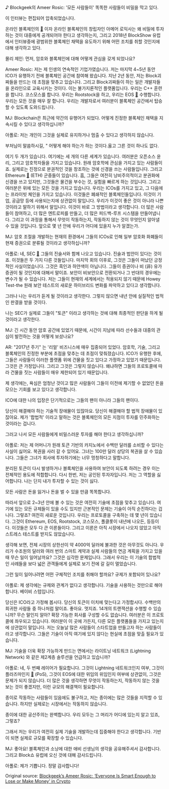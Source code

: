 ♪ Blockgeek의 Ameer Rosic: '모든 사람들이' 똑똑한 사람들이 비밀을 막고 있다.

이 인터뷰는 편집되어 압축되었습니다.

온라인 블록체인의  [🔗](https://cointelegraph.com/tags/blockchain) 이자 온라인 블록체인의 창립자인 아메어 로익사는 왜 비밀에 투자하는 것이 대중에게 공개되어야 한다고 생각하는지, 그리고 2018년 BlockShow 유럽에서 인터뷰중에 광범위한 블록체인 채택을 유도하기 위해 어떤 조치를 취할 것인지에 대해 생각하고 있다.

몰리 제인: 먼저, 암호와 블록체인에 대해 어떻게 관심을 갖게 되었나요?

Ameer Rosic: 저는 제 인생의 연속적인 기업가였습니다. 저는 마지막 4~5년 동안 ICO가 유행하기 전에 블록체인 공간에 참여해 왔습니다. 지난 2년 동안, 저는 Block괴짜들을 만드는 데 초점을 맞추고 있습니다. 그리고 Block괴짜들이 하는 일은 개발자들을 온라인으로 교육시키는 것이다. 이는 불가지론적인 플랫폼입니다. 우리는 C++ 훈련을 합니다. 코스모스를 합니다. 우리는 Rootstock을 하고, 우리는 EOS  [🔗](https://cointelegraph.com/tags/eos) 수행합니다. 우리는 모든 것을 매우 잘 합니다. 우리는 개발자로서 여러분이 블록체인 공간에서 탑승할 수 있도록 도와드립니다.

MJ: Blockchain은 최근에 약간의 유행어가 되었다. 어떻게 진정한 블록체인 채택을 지속시킬 수 있다고 생각하십니까?

아폴로: 저는 개인이 그것을 실제로 유지하거나 멈출 수 있다고 생각하지 않습니다.

부처님이 말씀하시길, " 어떻게 해야 하는가 하는 것이다.옳고 그른 것이 하나도 없다.

여기 두 개가 있습니다. 여기에는 세 개의 다른 세계가 있습니다. 여러분은 오픈소스 윤리, 그리고 암호학자들을 가지고 있습니다. 원래 암호학에 관심을 가지고 있는 사람들이죠. 실제로는 진정으로 분권적인 것을 창조하는 것에 신경을 쓰는 사람들입니다. 그리고 Ethereum  [🔗](https://cointelegraph.com/ethereum-price-index)  (ETH) 군중들이 있습니다. 흠, 그들은 여전히 낭비주의적이고 분권화에 신경을 쓰고 있지만, 그것들은 물건을 부수는 것, 실험을 빠르게 하는 것입니다. 그리고 여러분은 위에 있는 모든 것을 가지고 있습니다. 우리는 ICOs를 가지고 있고, 그 다음에는 프라이빗 체인을 가지고 있습니다. 이것들은 폐쇄적인 블록체인들입니다. 이것이 기업, 공급망 등에 사용되는지에 상관없이 말입니다. 우리가 이것이 좋은 것이 아니라 나쁜 것이라고 말하기 위해서 말입니다. 이것이 바로 그 방법이라고 생각합니다. 더 많은 사람들이 참여하고, 더 많은 엔트로피를 만들고, 더 많은 피드백-루프 시스템을 만들어냅니다. 그리고 이 과정을 통해서 무엇이 작동하는지, 작동하지 않는 것이 무엇인지 알아낼 수 있을 것입니다. 앞으로 몇 년 안에 우리가 어디에 있을지 누가 알겠는가.



MJ: 암호 조절을 개발하는 현재의 환경에서 그들의 ICOs로 인해 일부 암호화 화폐들이 현재 증권으로 분류될 것이라고 생각하십니까?

아폴로: 네, SEC  [🔗](https://cointelegraph.com/tags/sec) 그들의 진술서와 함께 나오고 있습니다. 진술과 법안이 있다는 것이죠. 이것들은 두 가지 다른 것들입니다. 마지막 회의 이후로, 그것은 그들이 떠났던 긍정적인 사실이었습니다. 그것은 흑인과 하얀색이 아닙니다. 그들이 증권이나 비 (非) 유가증권이 될 것인지에 대해서 말이죠. 보안이 비보안으로 전환되거나 그 반대의 경우에는 변수가 될 수 있습니다. 저는 그들이 현재의 세계에서는 적용되지 않기 때문에 Howey Test-the 원래 보안 테스트의 새로운 하이브리드 변화를 파악하고 있다고 생각합니다.

그러나 나는 우리가 듣게 될 것이라고 생각한다. 그렇지 않으면 내년 안에 실질적인 법적인 판결을 받을 것이다.

나는 SEC가 실제로 그들이 "토큰" 이라고 생각하는 것에 대해 최종적인 판단을 하게 될 것이라고 생각한다.

MJ: 긴 시간 동안 암호 공간에 있었기 때문에, 시간이 지남에 따라 선수들과 대중의 관심이 발전하는 것을 어떻게 보셨나요?

AR: "2017년 주기" 는 '리얼' 비즈니스에 매우 집중되어 있었다. 암호학, 기술, 그리고 블록체인의 진정한 부분에 초점을 맞추는 데 초점이 맞춰졌습니다. ICO가 유행한 후에, 그들은 사람들이 이러한 플랫폼 위에 건물을 짓고 있다고 가정하고 있었기 때문입니다. 그것은 큰 가정입니다. 그리고 그것은 그렇지 않습니다. 왜냐하면 그들의 프로토콜에 따라 건물을 짓는 사람들이 매우 제한되어 있기 때문입니다.

제 생각에는, 욕심은 엄청난 것이고 많은 사람들이 그들이 이전에 제기할 수 없었던 돈을 모으는 기회를 보고 있다고 생각합니다.

ICO에 대한 나의 입장은 단기적으로는 그들의 팬이 아니라 그들의 팬이다.

당신이 해결해야 하는 기술적 장애물이 있잖아요. 당신이 해결해야 할 법적 장애물이 있잖아요. 제가 '합법적' 이라고 말하는 것은 블록체인의 모든 지점이 투자를 민주화하는 것이라는 겁니다.

그러고 나서 모든 사람들에게 비밀스러운 투자를 해야 한다고 생각하십니까?

아폴로: 저는 제 어머니가 원래 토큰 기반의 카지노에서 수백만 달러를 소비할 수 있다는 사실이 싫어요. 복권을 사러 갈 수 있어요. 그녀는 100만 달러 상당의 복권을 살 수 있습니다. 그들은 그녀가 회사에 투자하기에는 너무 멍청하다고 말합니다.

분리된 토큰이 다시 발생하거나 블록체인을 사용하여 보안이 되도록 하려는 경우 이는 전체적인 용도에 적합합니다. 다시 한번, 저는 공인된 투자자입니다. 저는 그 역할을 싫어합니다. 나는 단지 내가 투자할 수 있는 것이 싫다.

모든 사람은 돈을 잃거나 돈을 벌 수 있을 만큼 똑똑합니다.

따라서 앞으로 2~3년 안에 볼 수 있는 것은 여전히 기술에 초점을 맞추고 있습니다. 여기에 있는 모든 규제들이 있을 수도 있지만 근본적인 문제는 기술이 아직 순진하다는 겁니다. 그렇죠? 여전히 새로운 것입니다. 우리는 프로토콜을 구축하는 데 몇 년이 있습니다. 그것이 Ethereum, EOS, Rootstock, 코스모스, 폴클롯이 내년에 나오든, 등등이다. 이것들은 모두 다 큰 이론들이다. 그리고 이론은 아직 시장에서 나오지 않았고 아직 스트레스 테스트를 받지도 않았습니다.

생각해 보면, 전체 시장의 상한선이 약 4000억 달러에 불과한 것은 아무것도 아니다. 우리가 수조원의 달러와 여러 번의 스마트 계약과 실제 사람들의 연금 계획을 가지고 있을 때 무슨 일이 일어날까요? 그것은 심각한 문제입니다. 그래서 우리는 이 기술의 합법적인 사례들을 보다 넓은 관객들에게 실제로 보기 전에 갈 길이 멀었습니다.

그런 일이 일어나려면 어떤 구체적인 조치를 취해야 할까요? 규제가 포함되어 있나요?

아폴로: 제 생각에는 규제와 관계가 없다고 생각합니다. 기술을 사용하는 것만으로 해야 합니다. 베이비 스텝입니다.

당신은 ICO라고 가정해 봅시다. 당신의 토큰이 이치에 맞는다고 가정합시다. 수백만의 희귀한 사람들 중 하나처럼 말이죠. 좋아요. 멋지죠. 14개의 트랜잭션을 수행할 수 있습니까? 무슨 말인지 알아? 확장 가능한 회사를 구성할 수도 없습니다. 여러분은 이 프로토콜에 좌우되고 있습니다. 여러분이 이 곳에 가든지, 다른 모든 플랫폼들을 가지고 있는지에 상관없이 말입니다. 저는 오늘날 많은 사람들이 스타트업을 만들고자 하는 사람들이라고 생각합니다. 그들은 기술이 아직 여기에 있지 않다는 현실에 초점을 맞출 필요가 있습니다.

MJ: 기술을 더욱 확장 가능하게 만드는 면에서는 라이트닝 네트워크 (Lightning Network) 와 같은 제2계층 솔루션을 언급하고 있습니까?

아폴로: 네, 두 번째 레이어가 필요합니다. 그것이 Lightning 네트워크인지 여부, 그것이 플라즈마인지  [🔗](https://cointelegraph.com/tags/pos)  (PoS), 그것이 EOS에 대한 위임의 위임인지 여부에 상관없이, 그것은 문제가 되지 않습니다. 더 많은 것을 생각하면 무엇이 작동하는지, 작동하지 않는 것을 보는 것이 좋겠지만, 이런 규모의 해결책이 필요합니다.

종이로 작동하는 사람들이 있음에도 불구하고, 저는 종이에는 많은 것들을 지적할 수 있습니다. 하지만 실제로는 시장에서는 작동하지 않습니다.

종이에 대한 공산주의는 완벽합니다. 우리 모두는 그 머리가 어디에 있는지 알고 있죠, 그렇죠?

그래서 저는 우리가 여전히 실제 기술을 개발하는데 집중해야 한다고 생각합니다. 기반이 되면 실제로 규모를 확장할 수 있습니다.

MJ: 좋아요! 블록체인과 소낭에 대한 애비 선생님의 생각을 공유해주셔서 감사합니다. 그리고 Block쇼 유럽에 오신 것에 대해 감사드립니다.

아폴로: 제가 기쁩니다. 정말 감사합니다!

Original source: [Blockgeek’s Ameer Rosic: ‘Everyone Is Smart Enough to Lose or Make Money’ in Crypto](https://cointelegraph.com/news/blockgeek-s-ameer-rosic-everyone-is-smart-enough-to-lose-or-make-money-in-crypto)